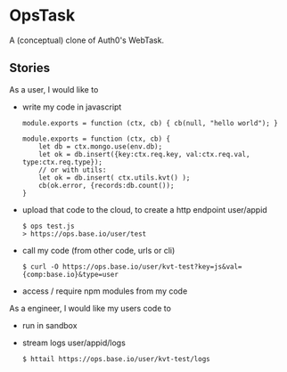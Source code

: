 # OpsTask

A (conceptual) clone of Auth0's WebTask.

## Stories

As a user, I would like to

- write my code in javascript

	```
	module.exports = function (ctx, cb) { cb(null, "hello world"); }
	
	module.exports = function (ctx, cb) {
		let db = ctx.mongo.use(env.db);
		let ok = db.insert({key:ctx.req.key, val:ctx.req.val, type:ctx.req.type});
		// or with utils:
		let ok = db.insert( ctx.utils.kvt() );
		cb(ok.error, {records:db.count());
	}
	```

- upload that code to the cloud, to create a http endpoint user/appid

	```
	$ ops test.js
	> https://ops.base.io/user/test
	
	```

- call my code (from other code, urls or cli)

	```
	$ curl -O https://ops.base.io/user/kvt-test?key=js&val={comp:base.io}&type=user
	```

- access / require npm modules from my code

As a engineer, I would like my users code to

- run in sandbox
- stream logs user/appid/logs

	```
	$ httail https://ops.base.io/user/kvt-test/logs
	```